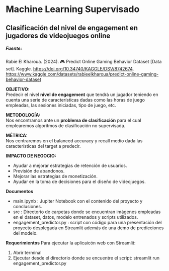 # Machine Learning Supervisado
## Clasificación del nivel de engagement en jugadores de videojuegos online
##### Fuente: 
Rabie El Kharoua. (2024). 🎮 Predict Online Gaming Behavior Dataset [Data set]. Kaggle. https://doi.org/10.34740/KAGGLE/DSV/8742674. https://www.kaggle.com/datasets/rabieelkharoua/predict-online-gaming-behavior-dataset  

**OBJETIVO:**  
Predecir el nivel **nivel de engagement** que tendrá un jugador teniendo en cuenta una serie de características dadas como las horas de juego empleadas, las sesiones iniciadas, tipo de juego, etc.  

**METODOLOGÍA:**  
Nos encontramos ante un **problema de clasificación** para el cual emplearemos algoritmos de clasificación no supervisada.

**MÉTRICA:**  
Nos centraremos en el balanced accuracy y recall medio dada las características del target a predecir.  

**IMPACTO DE NEGOCIO:**
 - Ayudar a mejorar estrategias de retención de usuarios.
 - Previsión de abandonos.
 - Mejorar las estrategias de monetización.
 - Ayudar en la toma de decisiones para el diseño de videojuegos.

**Documentos**
- main.ipynb : Jupiter Notebook con el contenido del proyecto y conclusiones.
- src : Directorio de carpetas donde se encuentran imágenes empleadas en el dataset, datos, modelo entrenados y scripts utilizados.
- engagement_predictor.py : script con código para una presentación del proyecto desplegada en Streamlit además de una demo de predicciones del modelo.

**Requerimientos**
Para ejecutar la aplicaicón web con Streamlit:
1. Abrir terminal
2. Ejecutar desde el directorio donde se encuentre el script: streamlit run engagement_predictor.py
